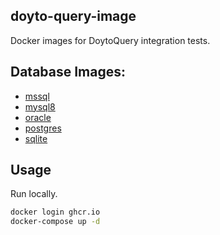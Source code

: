doyto-query-image
---
Docker images for DoytoQuery integration tests.

## Database Images:

- [mssql](mssql)
- [mysql8](mysql8)
- [oracle](oracle)
- [postgres](postgres)
- [sqlite](sqlite)

## Usage

Run locally.

```sh
docker login ghcr.io
docker-compose up -d
```
